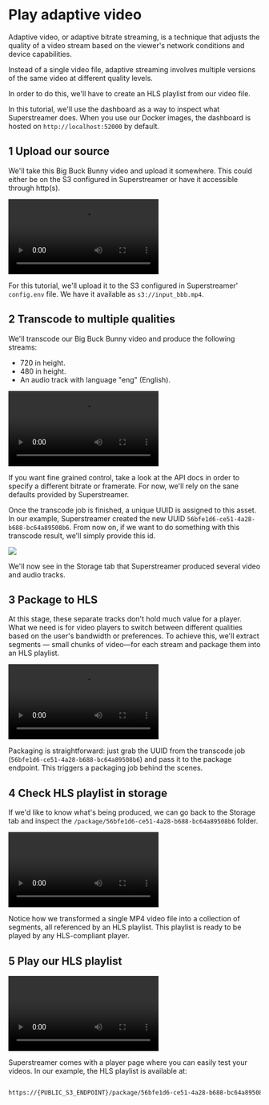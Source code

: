 # Play adaptive video

Adaptive video, or adaptive bitrate streaming, is a technique that adjusts the quality of a video stream based on the viewer's network conditions and device capabilities. 

Instead of a single video file, adaptive streaming involves multiple versions of the same video at different quality levels.

In order to do this, we'll have to create an HLS playlist from our video file.

In this tutorial, we'll use the dashboard as a way to inspect what Superstreamer does. When you use our Docker images, the dashboard is hosted on `http://localhost:52000` by default.

## <span class="number">1</span> Upload our source

We'll take this Big Buck Bunny video and upload it somewhere. This could either be on the S3 configured in Superstreamer or have it accessible through http(s).

<video src="/tutorials/play-adaptive-video-input.mp4" controls class="video"></video>

For this tutorial, we'll upload it to the S3 configured in Superstreamer' `config.env` file. We have it available as `s3://input_bbb.mp4`.

## <span class="number">2</span> Transcode to multiple qualities

We'll transcode our Big Buck Bunny video and produce the following streams:

- 720 in height.
- 480 in height.
- An audio track with language "eng" (English).

<video src="/tutorials/play-adaptive-video-transcode.mp4" controls class="video"></video>

If you want fine grained control, take a look at the API docs in order to specify a different bitrate or framerate. For now, we'll rely on the sane defaults provided by Superstreamer.

Once the transcode job is finished, a unique UUID is assigned to this asset. In our example, Superstreamer created the new UUID `56bfe1d6-ce51-4a28-b688-bc64a89508b6`. From now on, if we want to do something with this transcode result, we'll simply provide this id.

<img src="/tutorials/play-adaptive-video-storage-transcode.png" class="image"></img>

We'll now see in the Storage tab that Superstreamer produced several video and audio tracks.

## <span class="number">3</span> Package to HLS

At this stage, these separate tracks don't hold much value for a player. What we need is for video players to switch between different qualities based on the user's bandwidth or preferences. To achieve this, we'll extract segments — small chunks of video—for each stream and package them into an HLS playlist.

<video src="/tutorials/play-adaptive-video-package.mp4" controls class="video"></video>

Packaging is straightforward: just grab the UUID from the transcode job (`56bfe1d6-ce51-4a28-b688-bc64a89508b6`) and pass it to the package endpoint. This triggers a packaging job behind the scenes.

## <span class="number">4</span> Check HLS playlist in storage

If we'd like to know what's being produced, we can go back to the Storage tab and inspect the `/package/56bfe1d6-ce51-4a28-b688-bc64a89508b6` folder.

<video src="/tutorials/play-adaptive-video-storage.mp4" controls class="video"></video>

Notice how we transformed a single MP4 video file into a collection of segments, all referenced by an HLS playlist. This playlist is ready to be played by any HLS-compliant player.

## <span class="number">5</span> Play our HLS playlist

<video src="/tutorials/play-adaptive-video-play.mp4" controls class="video"></video>

Superstreamer comes with a player page where you can easily test your videos. In our example, the HLS playlist is available at:

```sh

https://{PUBLIC_S3_ENDPOINT}/package/56bfe1d6-ce51-4a28-b688-bc64a89508b6/master.m3u8

```